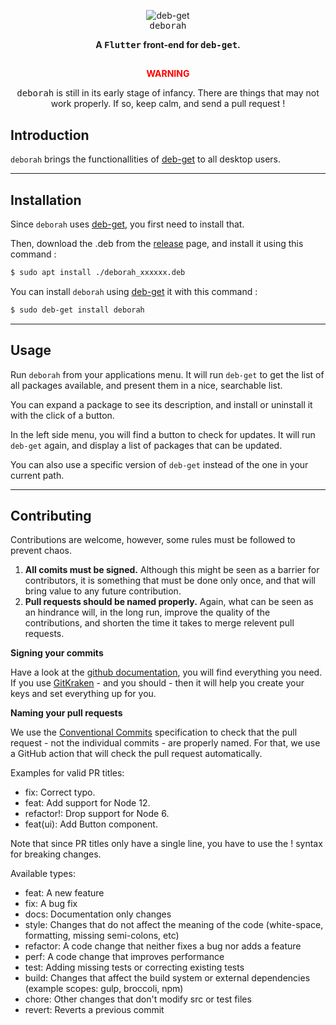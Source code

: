 <p align="center">
  <img src="assets/resources/deborah_256.png" alt="deb-get">
  <br />
  <tt>deborah</tt>
</p>

<p align="center">
  <b>
    A <tt>Flutter</tt> front-end for <tt>deb-get</tt>.
  </b>
</p>

<h2 align="center"></h2>
<p align="center" style="color: red;"><b>WARNING</b></p>
<p align="center">
    <tt>deborah</tt> is still in its early stage of infancy. There are things that may not work properly. If so, keep calm, and send a pull request ! 
</p>

## Introduction

`deborah` brings the functionallities of [deb-get](https://github.com/wimpysworld/deb-get) to all desktop users.

------------------------------------

## Installation

Since `deborah` uses [deb-get](https://github.com/wimpysworld/deb-get), you first need to install that. 

Then, download the .deb from the [release](https://github.com/ymauray/deborah/releases) page, and install it using this command :
```sh
$ sudo apt install ./deborah_xxxxxx.deb
```

You can install `deborah` using [deb-get](https://github.com/wimpysworld/deb-get) it with this command :

```sh
$ sudo deb-get install deborah
```

------------------------------------

## Usage

Run `deborah` from your applications menu. It will run `deb-get` to get the list of all packages available, and present them in a nice, searchable list.

You can expand a package to see its description, and install or uninstall it with the click of a button.

In the left side menu, you will find a button to check for updates. It will run `deb-get` again, and display a list of packages that can be updated.

You can also use a specific version of `deb-get` instead of the one in your current path.

------------------------------------

## Contributing

Contributions are welcome, however, some rules must be followed to prevent chaos.

1. **All comits must be signed.** Although this might be seen as a barrier for contributors, it is  something that must be done only once, and that will bring value to any future contribution. 
2. **Pull requests should be named properly.** Again, what can be seen as an hindrance will, in the long run, improve the quality of the contributions, and shorten the time it takes to merge relevent pull requests.

**Signing your commits**

Have a look at the [github documentation](https://docs.github.com/en/authentication/managing-commit-signature-verification/signing-commits), you will find everything you need. If you use [GitKraken](https://www.gitkraken.com/) - and you should - then it will help you create your keys and set everything up for you.

**Naming your pull requests**

We use the [Conventional Commits](https://www.conventionalcommits.org) specification to check that the pull request - not the individual commits - are properly named. For that, we use a GitHub action that will check the pull request automatically.

Examples for valid PR titles:
 - fix: Correct typo.
 - feat: Add support for Node 12.
 - refactor!: Drop support for Node 6.
 - feat(ui): Add Button component.

Note that since PR titles only have a single line, you have to use the ! syntax for breaking changes.

Available types:
 - feat: A new feature
 - fix: A bug fix
 - docs: Documentation only changes
 - style: Changes that do not affect the meaning of the code (white-space, formatting, missing semi-colons, etc)
 - refactor: A code change that neither fixes a bug nor adds a feature
 - perf: A code change that improves performance
 - test: Adding missing tests or correcting existing tests
 - build: Changes that affect the build system or external dependencies (example scopes: gulp, broccoli, npm)
 - chore: Other changes that don't modify src or test files
 - revert: Reverts a previous commit
